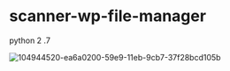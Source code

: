 # scanner-wp-file-manager

python 2 .7

![104944520-ea6a0200-59e9-11eb-9cb7-37f28bcd105b](https://user-images.githubusercontent.com/59664965/120588509-85c3b700-c461-11eb-84ca-a6eb313b83f3.jpg)


